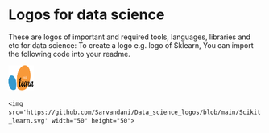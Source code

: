 # Logos for data science
These are logos of important and required tools, languages, libraries and etc for data science:
To create a logo e.g. logo of Sklearn, You can import the following code into your readme.

<img src='https://github.com/Sarvandani/Data_science_logos/blob/main/Scikit_learn.svg' width="50" height="50">

`<img src='https://github.com/Sarvandani/Data_science_logos/blob/main/Scikit_learn.svg' width="50" height="50">`
